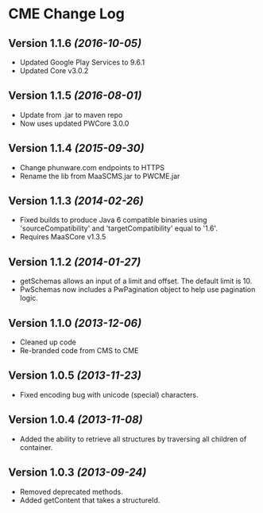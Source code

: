 CME Change Log
==========

Version 1.1.6 *(2016-10-05)*
----------------------------
 * Updated Google Play Services to 9.6.1
 * Updated Core v3.0.2

Version 1.1.5 *(2016-08-01)*
----------------------------
 * Update from .jar to maven repo
 * Now uses updated PWCore 3.0.0

Version 1.1.4 *(2015-09-30)*
----------------------------
 * Change phunware.com endpoints to HTTPS
 * Rename the lib from MaaSCMS.jar to PWCME.jar

Version 1.1.3 *(2014-02-26)*
----------------------------
 * Fixed builds to produce Java 6 compatible binaries using 'sourceCompatibility' and 'targetCompatibility' equal to '1.6'.
 * Requires MaaSCore v1.3.5

Version 1.1.2 *(2014-01-27)*
----------------------------
 * getSchemas allows an input of a limit and offset. The default limit is 10.
 * PwSchemas now includes a PwPagination object to help use pagination logic.

Version 1.1.0 *(2013-12-06)*
----------------------------
 * Cleaned up code
 * Re-branded code from CMS to CME

Version 1.0.5 *(2013-11-23)*
----------------------------
 * Fixed encoding bug with unicode (special) characters.

Version 1.0.4 *(2013-11-08)*
----------------------------
 * Added the ability to retrieve all structures by traversing all children of container.

Version 1.0.3 *(2013-09-24)*
----------------------------
 * Removed deprecated methods.
 * Added getContent that takes a structureId.
